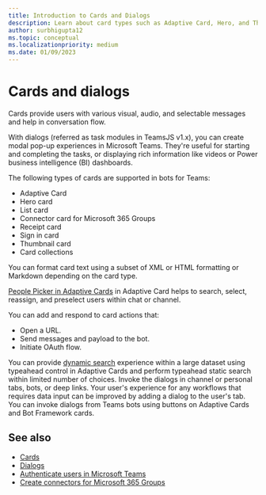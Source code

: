 ```yaml
---
title: Introduction to Cards and Dialogs
description: Learn about card types such as Adaptive Card, Hero, and Thumbnail cards supported in bots for Teams and their actions, format cards, and invoke dialogs.
author: surbhigupta12
ms.topic: conceptual
ms.localizationpriority: medium
ms.date: 01/09/2023
---
```


# Cards and dialogs

Cards provide users with various visual, audio, and selectable messages and help in conversation flow.

With dialogs (referred as task modules in TeamsJS v1.x), you can create modal pop-up experiences in Microsoft Teams. They're useful for starting and completing the tasks, or displaying rich information like videos or Power business intelligence (BI) dashboards.

The following types of cards are supported in bots for Teams:

* Adaptive Card
* Hero card
* List card
* Connector card for Microsoft 365 Groups
* Receipt card
* Sign in card
* Thumbnail card
* Card collections

You can format card text using a subset of XML or HTML formatting or Markdown depending on the card type.

[People Picker in Adaptive Cards](cards/people-picker.md) in Adaptive Card helps to search, select, reassign, and preselect users within chat or channel.

You can add and respond to card actions that:

* Open a URL.
* Send messages and payload to the bot.
* Initiate OAuth flow.

You can provide [dynamic search](~/task-modules-and-cards/cards/dynamic-search.md) experience within a large dataset using typeahead control in Adaptive Cards and perform typeahead static search within limited number of choices. Invoke the dialogs in channel or personal tabs, bots, or deep links. Your user's experience for any workflows that requires data input can be improved by adding a dialog to the user's tab. You can invoke dialogs from Teams bots using buttons on Adaptive Cards and Bot Framework cards.

## See also

* [Cards](~/task-modules-and-cards/what-are-cards.md)
* [Dialogs](~/task-modules-and-cards/what-are-task-modules.md)
* [Authenticate users in Microsoft Teams](../concepts/authentication/authentication.md)
* [Create connectors for Microsoft 365 Groups](../webhooks-and-connectors/how-to/connectors-creating.md)
